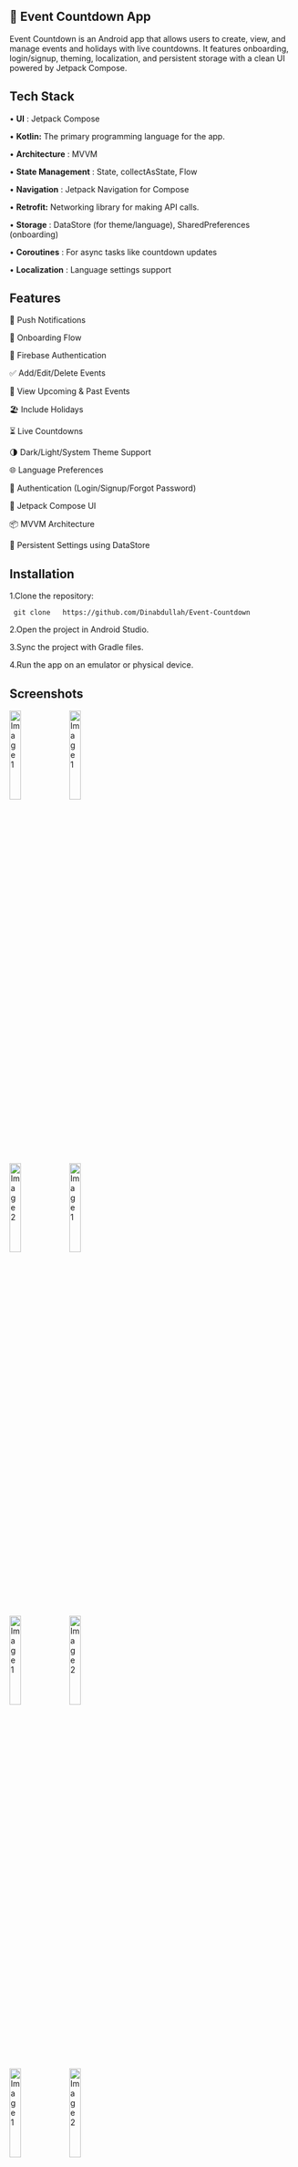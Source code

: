 ## 🎉 Event Countdown App
Event Countdown is an Android app that allows users to create, view, and manage events and holidays with live countdowns. It features onboarding, login/signup, theming, localization, and persistent storage with a clean UI powered by Jetpack Compose.

## Tech Stack
• **UI** : Jetpack Compose

• **Kotlin:** The primary programming language for the app.

• **Architecture** : MVVM

• **State Management** : State, collectAsState, Flow

• **Navigation** : Jetpack Navigation for Compose

• **Retrofit:** Networking library for making API calls.

• **Storage** : DataStore (for theme/language), SharedPreferences (onboarding)

• **Coroutines** : For async tasks like countdown updates

• **Localization** : Language settings support

## Features

🔔 Push Notifications

📲 Onboarding Flow

🔐 Firebase Authentication

✅ Add/Edit/Delete Events

📅 View Upcoming & Past Events

🏖️ Include Holidays

⏳ Live Countdowns

🌗 Dark/Light/System Theme Support

🌐 Language Preferences

🔐 Authentication (Login/Signup/Forgot Password)

📱 Jetpack Compose UI

📦 MVVM Architecture

🔄 Persistent Settings using DataStore

## Installation
1.Clone the repository:

     git clone   https://github.com/Dinabdullah/Event-Countdown

2.Open the project in Android Studio.

3.Sync the project with Gradle files.

4.Run the app on an emulator or physical device.

## Screenshots
<p>
  <img src="https://github.com/user-attachments/assets/38efe3df-14d2-46b9-aa5b-ca0fa8e3c753" alt="Image 1" width="20%"" />
   <img src="https://github.com/user-attachments/assets/9cf4969b-aa65-4f9a-9771-20922f4e70a1" alt="Image 1" width="20%" />
</p>
<p>
  <img src="https://github.com/user-attachments/assets/3e25675d-fa8b-49c2-82b5-29fabf437f18" alt="Image 2" width="20%" />
   <img src="https://github.com/user-attachments/assets/28e9cae1-ad5f-4db6-8877-eb02f7c3da4b" alt="Image 1" width="20%" />
</p>
<p>
  <img src="https://github.com/user-attachments/assets/d44ce574-f995-4800-a4fb-dc0ea6ba9450" alt="Image 1" width="20%" />
  <img src="https://github.com/user-attachments/assets/417aa7cf-ebb2-42f6-b05b-da9ea392a268" alt="Image 2" width="20%" />
</p>
<p>
  <img src="https://github.com/user-attachments/assets/0631c65e-5231-420d-96f1-9553e0b61bfe" alt="Image 1" width="20%" />
      <img src="https://github.com/user-attachments/assets/209381ea-0afb-4a82-925f-b4681f6129d6" alt="Image 2" width="20%" />
</p>
<p>
  <img src="https://github.com/user-attachments/assets/d22da6af-1e9a-4e71-9475-25afcbd10261" alt="Image 2" width="20%" />
      <img src="https://github.com/user-attachments/assets/ab614586-e190-4165-942b-fd69b968766e" alt="Image 1" width="20%" />
</p>
<p>
  <img src="https://github.com/user-attachments/assets/b159f09e-09f1-4e1a-935a-e428851a1f7c" alt="Image 2" width="20%" />
      <img src="https://github.com/user-attachments/assets/94c050cd-b7b0-45a7-8484-0541c7d2dcc2" alt="Image 2" width="20%" />
</p>
<p>
      <img src="https://github.com/user-attachments/assets/ea6c4d89-1fe6-451e-98df-336e75a12d19" alt="Image 2" width="20%" />
      <img src="https://github.com/user-attachments/assets/a2556ee8-e033-4343-b71d-d3565bed928a" alt="Image 1" width="20%" />
</p>
<p>
 <img src="https://github.com/user-attachments/assets/0e49ebf5-51dc-46a9-aefd-08f29fd41915" alt="Image 1" width="20%" />
</p>



